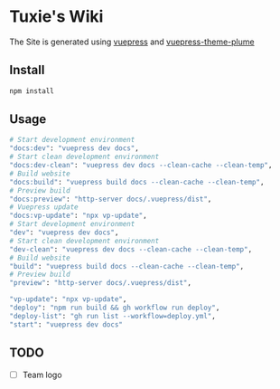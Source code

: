 # Tuxie's Wiki

The Site is generated using [vuepress](https://vuepress.vuejs.org/) and [vuepress-theme-plume](https://github.com/pengzhanbo/vuepress-theme-plume)

## Install

```sh
npm install
```

## Usage

```sh
# Start development environment
"docs:dev": "vuepress dev docs",
# Start clean development environment
"docs:dev-clean": "vuepress dev docs --clean-cache --clean-temp",
# Build website
"docs:build": "vuepress build docs --clean-cache --clean-temp",
# Preview build
"docs:preview": "http-server docs/.vuepress/dist",
# Vuepress update
"docs:vp-update": "npx vp-update",
# Start development environment
"dev": "vuepress dev docs",
# Start clean development environment
"dev-clean": "vuepress dev docs --clean-cache --clean-temp",
# Build website
"build": "vuepress build docs --clean-cache --clean-temp",
# Preview build
"preview": "http-server docs/.vuepress/dist",

"vp-update": "npx vp-update",
"deploy": "npm run build && gh workflow run deploy",
"deploy-list": "gh run list --workflow=deploy.yml",
"start": "vuepress dev docs"
```

## TODO

- [ ] Team logo
